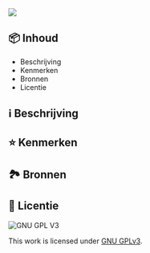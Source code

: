 <img src="https://user-images.githubusercontent.com/47314813/208090848-d3f72be8-fb3a-44cd-8a37-602f1c0ba9fd.png">


## 📦 Inhoud

- Beschrijving
- Kenmerken
- Bronnen
- Licentie

## ℹ️ Beschrijving
>

## ⭐ Kenmerken

## 🏞️ Bronnen

## 🪪 Licentie

![GNU GPL V3](https://www.gnu.org/graphics/gplv3-127x51.png)

This work is licensed under [GNU GPLv3](./LICENSE).
